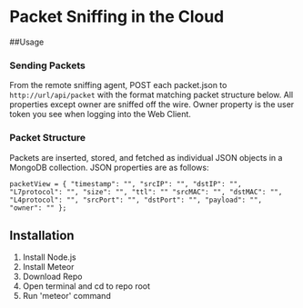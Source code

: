 # Packet Sniffing in the Cloud

##Usage


### Sending Packets

From the remote sniffing agent, POST each packet.json to `http://url/api/packet` with the format matching packet structure below.  All properties except owner are sniffed off the wire. Owner property is the user token you see when logging into the Web Client.


### Packet Structure

Packets are inserted, stored, and fetched as individual JSON objects in a MongoDB collection. JSON properties are as follows:

`packetView = {
	"timestamp": "",
	"srcIP": "",
	"dstIP": "",
	"L7protocol": "",
	"size": "",
	"ttl": ""
	"srcMAC": "",
	"dstMAC": "",
	"L4protocol": "",
	"srcPort": "",
	"dstPort": "",
	"payload": "",
	"owner": ""
};`


## Installation

1. Install Node.js
1. Install Meteor
1. Download Repo
1. Open terminal and cd to repo root
1. Run 'meteor' command
